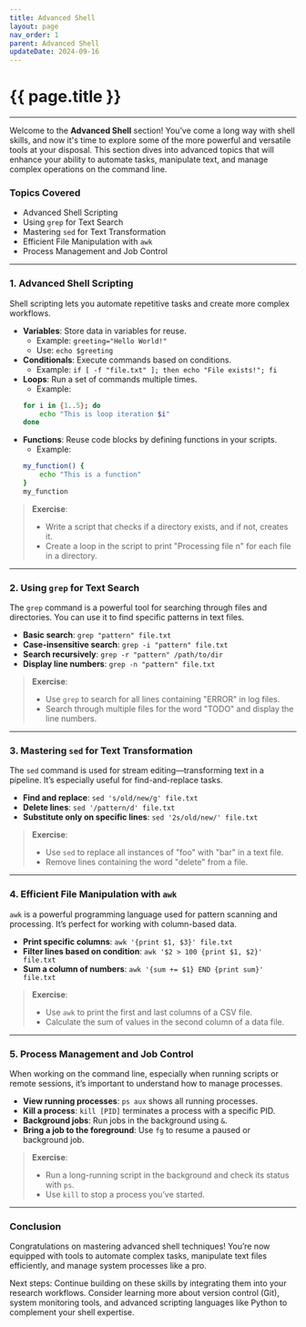 ```yaml
---
title: Advanced Shell
layout: page
nav_order: 1
parent: Advanced Shell
updateDate: 2024-09-16
---
```


# {{ page.title }}
---

Welcome to the **Advanced Shell** section! You’ve come a long way with shell skills, and now it's time to explore some of the more powerful and versatile tools at your disposal. This section dives into advanced topics that will enhance your ability to automate tasks, manipulate text, and manage complex operations on the command line.

### Topics Covered

- Advanced Shell Scripting
- Using `grep` for Text Search
- Mastering `sed` for Text Transformation
- Efficient File Manipulation with `awk`
- Process Management and Job Control

---

### 1. Advanced Shell Scripting

Shell scripting lets you automate repetitive tasks and create more complex workflows.

- **Variables**: Store data in variables for reuse.
    - Example: `greeting="Hello World!"`
    - Use: `echo $greeting`
- **Conditionals**: Execute commands based on conditions.
    - Example: `if [ -f "file.txt" ]; then echo "File exists!"; fi`
- **Loops**: Run a set of commands multiple times.
    - Example: 
    ```bash
    for i in {1..5}; do
        echo "This is loop iteration $i"
    done
    ```
- **Functions**: Reuse code blocks by defining functions in your scripts.
    - Example:
    ```bash
    my_function() {
        echo "This is a function"
    }
    my_function
    ```

> **Exercise**: 
> 
> - Write a script that checks if a directory exists, and if not, creates it.
> - Create a loop in the script to print "Processing file n" for each file in a directory.

---

### 2. Using `grep` for Text Search

The `grep` command is a powerful tool for searching through files and directories. You can use it to find specific patterns in text files.

- **Basic search**: `grep "pattern" file.txt`
- **Case-insensitive search**: `grep -i "pattern" file.txt`
- **Search recursively**: `grep -r "pattern" /path/to/dir`
- **Display line numbers**: `grep -n "pattern" file.txt`

> **Exercise**: 
> 
> - Use `grep` to search for all lines containing "ERROR" in log files.
> - Search through multiple files for the word "TODO" and display the line numbers.

---

### 3. Mastering `sed` for Text Transformation

The `sed` command is used for stream editing—transforming text in a pipeline. It’s especially useful for find-and-replace tasks.

- **Find and replace**: `sed 's/old/new/g' file.txt`
- **Delete lines**: `sed '/pattern/d' file.txt`
- **Substitute only on specific lines**: `sed '2s/old/new/' file.txt`

> **Exercise**: 
> 
> - Use `sed` to replace all instances of "foo" with "bar" in a text file.
> - Remove lines containing the word "delete" from a file.

---

### 4. Efficient File Manipulation with `awk`

`awk` is a powerful programming language used for pattern scanning and processing. It’s perfect for working with column-based data.

- **Print specific columns**: `awk '{print $1, $3}' file.txt`
- **Filter lines based on condition**: `awk '$2 > 100 {print $1, $2}' file.txt`
- **Sum a column of numbers**: `awk '{sum += $1} END {print sum}' file.txt`

> **Exercise**: 
> 
> - Use `awk` to print the first and last columns of a CSV file.
> - Calculate the sum of values in the second column of a data file.

---

### 5. Process Management and Job Control
When working on the command line, especially when running scripts or remote sessions, it’s important to understand how to manage processes.

- **View running processes**: `ps aux` shows all running processes.
- **Kill a process**: `kill [PID]` terminates a process with a specific PID.
- **Background jobs**: Run jobs in the background using `&`.
- **Bring a job to the foreground**: Use `fg` to resume a paused or background job.

> **Exercise**: 
> 
> - Run a long-running script in the background and check its status with `ps`.
> - Use `kill` to stop a process you’ve started.

---

### Conclusion

Congratulations on mastering advanced shell techniques! You’re now equipped with tools to automate complex tasks, manipulate text files efficiently, and manage system processes like a pro.

Next steps: Continue building on these skills by integrating them into your research workflows. Consider learning more about version control (Git), system monitoring tools, and advanced scripting languages like Python to complement your shell expertise.

